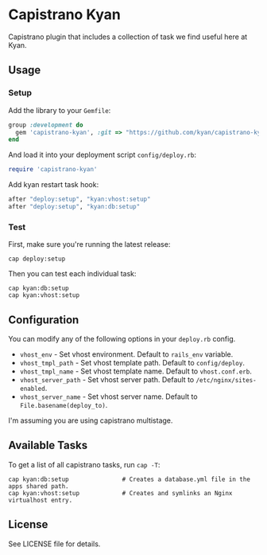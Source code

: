 # Capistrano Kyan

Capistrano plugin that includes a collection of task we find useful here at Kyan.

## Usage

### Setup

Add the library to your `Gemfile`:

```ruby
group :development do
  gem 'capistrano-kyan', :git => "https://github.com/kyan/capistrano-kyan.git", :require => false
end
```

And load it into your deployment script `config/deploy.rb`:

```ruby
require 'capistrano-kyan'
```

Add kyan restart task hook:

```ruby
after "deploy:setup", "kyan:vhost:setup"
after "deploy:setup", "kyan:db:setup"
```

### Test

First, make sure you're running the latest release:

```
cap deploy:setup
```

Then you can test each individual task:

```
cap kyan:db:setup
cap kyan:vhost:setup
```

## Configuration

You can modify any of the following options in your `deploy.rb` config.

- `vhost_env` - Set vhost environment. Default to `rails_env` variable.
- `vhost_tmpl_path` - Set vhost template path. Default to `config/deploy`.
- `vhost_tmpl_name` - Set vhost template name. Default to `vhost.conf.erb`.
- `vhost_server_path` - Set vhost server path. Default to `/etc/nginx/sites-enabled`.
- `vhost_server_name` - Set vhost server name. Default to `File.basename(deploy_to)`.

I'm assuming you are using capistrano multistage.

## Available Tasks

To get a list of all capistrano tasks, run `cap -T`:

```
cap kyan:db:setup               # Creates a database.yml file in the apps shared path.
cap kyan:vhost:setup            # Creates and symlinks an Nginx virtualhost entry.
```

## License

See LICENSE file for details.